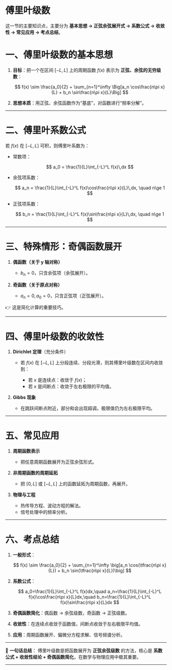 # 傅里叶级数
这一节的主要知识点，主要分为 **基本思想 → 正弦余弦展开式 → 系数公式 → 收敛性 → 常见应用 → 考点总结**。

# 一、傅里叶级数的基本思想

1. **目标**：把一个在区间 $[-L,L]$ 上的周期函数 $f(x)$ 表示为 **正弦、余弦的无穷级数**：

   $$
   f(x) \sim \frac{a_0}{2} + \sum_{n=1}^\infty \Big[a_n \cos\frac{n\pi x}{L} + b_n \sin\frac{n\pi x}{L}\Big]
   $$

2. **思想本质**：用正弦、余弦函数作为“基底”，对函数进行“频率分解”。

---

# 二、傅里叶系数公式

若 $f(x)$ 在 $[-L,L]$ 可积，则傅里叶系数为：

* 常数项：

  $$
  a_0 = \frac{1}{L}\int_{-L}^L f(x)\,dx
  $$

* 余弦项系数：

  $$
  a_n = \frac{1}{L}\int_{-L}^L f(x)\cos\frac{n\pi x}{L}\,dx, \quad n\ge 1
  $$

* 正弦项系数：

  $$
  b_n = \frac{1}{L}\int_{-L}^L f(x)\sin\frac{n\pi x}{L}\,dx, \quad n\ge 1
  $$

---

# 三、特殊情形：奇偶函数展开

1. **偶函数（关于 y 轴对称）**

   * $b_n=0$，只含余弦项（余弦展开）。

2. **奇函数（关于原点对称）**

   * $a_n=0, a_0=0$，只含正弦项（正弦展开）。

👉 这是简化计算的重要技巧。

---

# 四、傅里叶级数的收敛性

1. **Dirichlet 定理**（充分条件）

   * 若 $f(x)$ 在 $[-L,L]$ 上分段连续、分段光滑，则其傅里叶级数在区间内收敛到：

     * 若 $x$ 是连续点：收敛于 $f(x)$；
     * 若 $x$ 是间断点：收敛于左右极限的平均值。

2. **Gibbs 现象**

   * 在跳跃间断点附近，部分和会出现超调，极限值仍为左右极限平均。

---

# 五、常见应用

1. **周期函数表示**

   * 把任意周期函数展开为正弦余弦形式。

2. **非周期函数的周期延拓**

   * 把 $[0,L]$ 或 $[-L,L]$ 上的函数延拓为周期函数，再展开。

3. **物理与工程**

   * 热传导方程、波动方程的解法。
   * 信号处理中的频率分析。

---

# 六、考点总结

1. **一般形式**：

   $$
   f(x) \sim \frac{a_0}{2} + \sum_{n=1}^\infty \big[a_n \cos(\tfrac{n\pi x}{L}) + b_n \sin(\tfrac{n\pi x}{L})\big]
   $$

2. **系数公式**：

   $$
   a_0=\frac{1}{L}\int_{-L}^L f(x)dx,\quad 
   a_n=\frac{1}{L}\int_{-L}^L f(x)\cos\frac{n\pi x}{L}dx,\quad
   b_n=\frac{1}{L}\int_{-L}^L f(x)\sin\frac{n\pi x}{L}dx
   $$

3. **奇偶函数简化**：偶函数 → 余弦级数，奇函数 → 正弦级数。

4. **收敛性**：在连续点收敛于函数值，间断点收敛于左右极限平均值。

5. **应用**：周期函数展开、偏微分方程求解、信号频谱分析。

---

📌 **一句话总结**：
傅里叶级数是把函数展开为 **正弦余弦级数** 的方法，核心是 **系数公式 + 收敛性结论 + 奇偶函数简化**，在数学与物理应用中极其重要。

---


